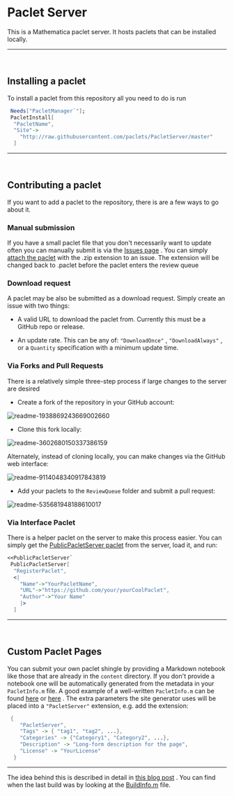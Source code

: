 <a id="paclet-server" style="width:0;height:0;margin:0;padding:0;">&zwnj;</a>

# Paclet Server

This is a Mathematica paclet server. It hosts paclets that can be installed locally.

---

<a id="installing-a-paclet" style="width:0;height:0;margin:0;padding:0;">&zwnj;</a>

## Installing a paclet

To install a paclet from this repository all you need to do is run

```mathematica
 Needs["PacletManager`"]; 
 PacletInstall[
  "PacletName",
  "Site"->
    "http://raw.githubusercontent.com/paclets/PacletServer/master"
  ]
```

---

<a id="contributing-a-paclet" style="width:0;height:0;margin:0;padding:0;">&zwnj;</a>

## Contributing a paclet

If you want to add a paclet to the repository, there is are a few ways to go about it.

### Manual submission

If you have a small paclet file that you don't necessarily want to update often you can manually submit is via the  [Issues page](https://github.com/paclets/PacletServer/issues) . You can simply  [attach the paclet](https://blog.github.com/2015-09-25-attach-files-to-comments/)  with the .zip extension to an issue. The extension will be changed back to .paclet before the paclet enters the review queue

### Download request

A paclet may be also be submitted as a download request. Simply create an issue with two things:

* A valid URL to download the paclet from. Currently this must be a GitHub repo or release.

* An update rate. This can be any of:  ```"DownloadOnce"``` ,  ```"DownloadAlways"``` , or a  ```Quantity```  specification with a minimum update time.

### Via Forks and Pull Requests

There is a relatively simple three-step process if large changes to the server are desired

* Create a fork of the repository in your GitHub account:

 ![readme-1938869243669002660](project/img/readme-1938869243669002660.png)

* Clone this fork locally:

 ![readme-3602680150337386159](project/img/readme-3602680150337386159.png) 

Alternately, instead of cloning locally, you can make changes via the GitHub web interface:

 ![readme-9114048340917843819](project/img/readme-9114048340917843819.png)

* Add your paclets to the   ```ReviewQueue```  folder and submit a pull request:

 ![readme-535681948188610017](project/img/readme-535681948188610017.png)

### Via Interface Paclet

There is a helper paclet on the server to make this process easier. You can simply get the  [PublicPacletServer paclet](https://paclets.github.io/PacletServer/publicpacletserver.html)  from the server, load it, and run:

```mathematica
<<PublicPacletServer` 
 PublicPacletServer[
  "RegisterPaclet", 
  <|
    "Name"->"YourPacletName",
    "URL"->"https://github.com/your/yourCoolPaclet",
    "Author"->"Your Name"
    |>
  ]
```

---

<a id="custom-paclet-pages" style="width:0;height:0;margin:0;padding:0;">&zwnj;</a>

## Custom Paclet Pages

You can submit your own paclet shingle by providing a Markdown notebook like those that are already in the  ```content```  directory. If you don't provide a notebook one will be automatically generated from the metadata in your  ```PacletInfo.m```  file. A good example of a well-written  ```PacletInfo.m```  can be found  [here](https://github.com/szhorvat/MaTeX/blob/master/MaTeX/PacletInfo.m)  or  [here](https://github.com/b3m2a1/mathematica-BTools/blob/master/PacletInfo.m) . The extra parameters the site generator uses will be placed into a  ```"PacletServer"```  extension, e.g. add the extension:

```mathematica
 {
    "PacletServer",
    "Tags" -> { "tag1", "tag2", ...},
    "Categories" -> {"Category1", "Category2", ...},
    "Description" -> "Long-form description for the page",
    "License" -> "YourLicense"
  }
```

---

The idea behind this is described in detail in  [this blog post](https://www.wolframcloud.com/objects/b3m2a1/home/building-a-mathematica-package-ecosystem-part-1.html#main-content) . You can find when the last build was by looking at the  [BuildInfo.m](https://github.com/MathematicaPacletServer/PacletServer/blob/master/BuildInfo.m)  file.
